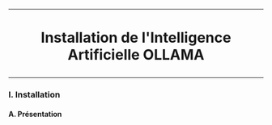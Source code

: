 --------------------------------------------------------------------------------------------------------------------------------------------------------------------------------
# <p align='center'> Installation de l'Intelligence Artificielle OLLAMA</p>
--------------------------------------------------------------------------------------------------------------------------------------------------------------------------------
### I. Installation
#### A. Présentation

